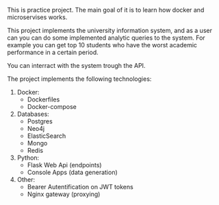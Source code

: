 This is practice project. The main goal of it is to learn how docker and microservises works. 

This project implements the university information system, and as a user can you can do some implemented analytic queries to the system. For example you can get top 10 students who have the worst academic performance in a certain period.

You can interract with the system trough the API. 

The project implements the following technologies:
1. Docker:
    - Dockerfiles
    - Docker-compose
2. Databases:
    - Postgres
    - Neo4j
    - ElasticSearch
    - Mongo
    - Redis
3. Python:
    - Flask Web Api (endpoints)
    - Console Apps (data generation)
4. Other:
    - Bearer Autentification on JWT tokens
    - Nginx gateway (proxying)
